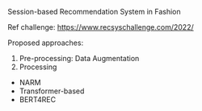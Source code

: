 Session-based Recommendation System in Fashion

Ref challenge: https://www.recsyschallenge.com/2022/

Proposed approaches:
1. Pre-processing: Data Augmentation
2. Processing
- NARM
- Transformer-based
- BERT4REC
  
